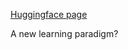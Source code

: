 [Huggingface page](https://huggingface.co/datasets/kjj0/cifar10-multirun-logits)

A new learning paradigm?

